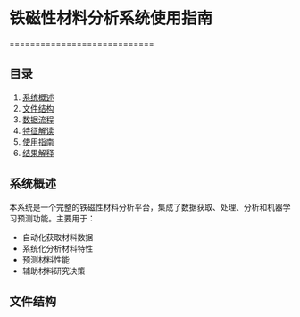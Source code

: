 # 铁磁性材料分析系统使用指南
============================

## 目录
1. [系统概述](#系统概述)
2. [文件结构](#文件结构)
3. [数据流程](#数据流程)
4. [特征解读](#特征解读)
5. [使用指南](#使用指南)
6. [结果解释](#结果解释)

## 系统概述

本系统是一个完整的铁磁性材料分析平台，集成了数据获取、处理、分析和机器学习预测功能。主要用于：
- 自动化获取材料数据
- 系统化分析材料特性
- 预测材料性能
- 辅助材料研究决策

## 文件结构 